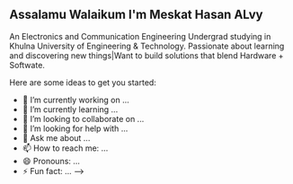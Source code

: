 ##   Assalamu Walaikum  I'm Meskat Hasan ALvy ## 
An Electronics and Communication Engineering Undergrad studying in Khulna University of Engineering & Technology.
Passionate about learning and discovering new things|Want to build solutions that blend Hardware + Softwate.

Here are some ideas to get you started:

- 🔭 I’m currently working on ...
- 🌱 I’m currently learning ...
- 👯 I’m looking to collaborate on ...
- 🤔 I’m looking for help with ...
- 💬 Ask me about ...
- 📫 How to reach me: ...
- 😄 Pronouns: ...
- ⚡ Fun fact: ...
-->
